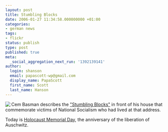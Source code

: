 ```yaml
---
layout: post
title: Stumbling Blocks
date: 2006-01-27 11:34:58.000000000 +01:00
categories:
- german news
tags:
- flickr
status: publish
type: post
published: true
meta:
  _social_aggregation_next_run: '1392139141'
author:
  login: shanson
  email: papascott-wp@gmail.com
  display_name: PapaScott
  first_name: Scott
  last_name: Hanson
---
```

<p><a href="http://vowe.net/archives/006806.html" title="This day"><img src="https://static.flickr.com/32/91723236_399a5de5c7_m.jpg" border="0" align="left" /></a> Cem Basman describes the <a href="http://vowe.net/archives/006806.html" title="This day">"Stumbling Blocks"</a> in front of his house that commemorate victims of National Socialism who had lived at that address. </p>
<p>Today is <a href="http://www.hmd.org.uk/" title="Holocaust Memorial Day">Holocaust Memorial Day</a>, the anniversary of the liberation of Auschwitz. </p>
